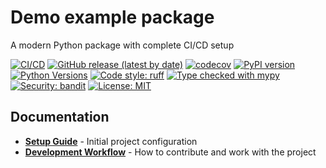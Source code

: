 # Demo example package

A modern Python package with complete CI/CD setup

[![CI/CD](https://github.com/serafinovsky/demo-example-package/actions/workflows/checks.yml/badge.svg)](https://github.com/serafinovsky/demo-example-package/actions/workflows/release-please.yml)
[![GitHub release (latest by date)](https://img.shields.io/github/v/release/serafinovsky/demo-example-package)](https://github.com/serafinovsky/demo-example-package/releases)
[![codecov](https://codecov.io/gh/serafinovsky/demo-example-package/branch/main/graph/badge.svg)](https://codecov.io/gh/serafinovsky/demo-example-package)
[![PyPI version](https://badge.fury.io/py/demo-example-package.svg)](https://badge.fury.io/py/demo-example-package)
[![Python Versions](https://img.shields.io/pypi/pyversions/demo-example-package.svg)](https://pypi.org/project/demo-example-package/)
[![Code style: ruff](https://img.shields.io/badge/code%20style-ruff-000000.svg)](https://github.com/astral-sh/ruff)
[![Type checked with mypy](https://img.shields.io/badge/mypy-checked-blue.svg)](http://mypy-lang.org/)
[![Security: bandit](https://img.shields.io/badge/security-bandit-green.svg)](https://github.com/PyCQA/bandit)
[![License: MIT](https://img.shields.io/badge/License-MIT-blue.svg)](https://opensource.org/licenses/MIT)



## Documentation

- **[Setup Guide](SETUP.md)** - Initial project configuration
- **[Development Workflow](WORKFLOW.md)** - How to contribute and work with the project
